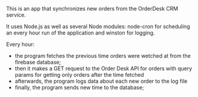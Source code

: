 This is an app that synchronizes new orders from the OrderDesk CRM service.

It uses Node.js as well as several Node modules: node-cron for scheduling an every hour run of the application and winston for logging.

Every hour:

- the program fetches the previous time orders were wetched at from the firebase database;
- then it makes a GET request to the Order Desk API for orders with query params for getting only orders after the time fetched
- afterwards, the program logs data about each new order to the log file
- finally, the program sends new time to the database;
